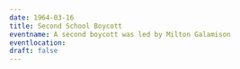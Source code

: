 ```yaml
---
date: 1964-03-16
title: Second School Boycott
eventname: A second boycott was led by Milton Galamison 
eventlocation:
draft: false
---
```

